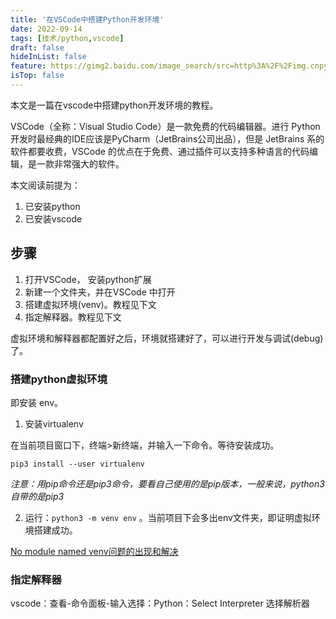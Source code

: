 ```yaml
---
title: '在VSCode中搭建Python开发环境'
date: 2022-09-14
tags: [技术/python,vscode]
draft: false
hideInList: false
feature: https://gimg2.baidu.com/image_search/src=http%3A%2F%2Fimg.cnpython.com%2Fmedia%2Findex%2Ft1.png&refer=http%3A%2F%2Fimg.cnpython.com&app=2002&size=f9999,10000&q=a80&n=0&g=0n&fmt=auto?sec=1666101121&t=c8d943c088b543522c769b286a8a4d8d
isTop: false
---
```


本文是一篇在vscode中搭建python开发环境的教程。

VSCode（全称：Visual Studio Code）是一款免费的代码编辑器。进行 Python 开发时最经典的IDE应该是PyCharm（JetBrains公司出品），但是 JetBrains 系的软件都要收费，VSCode 的优点在于免费、通过插件可以支持多种语言的代码编辑，是一款非常强大的软件。


<!--more-->


本文阅读前提为：
1. 已安装python
2. 已安装vscode


## 步骤

1. 打开VSCode， 安装python扩展
2. 新建一个文件夹，并在VSCode 中打开
3. 搭建虚拟环境(venv)。教程见下文
4. 指定解释器。教程见下文

虚拟环境和解释器都配置好之后，环境就搭建好了，可以进行开发与调试(debug)了。

### 搭建python虚拟环境

即安装 env。

1. 安装virtualenv

在当前项目窗口下，终端>新终端，并输入一下命令。等待安装成功。

`pip3 install --user virtualenv`

*注意：用pip命令还是pip3命令，要看自己使用的是pip版本，一般来说，python3自带的是pip3*

2. 运行：`python3 -m venv env` 。当前项目下会多出env文件夹，即证明虚拟环境搭建成功。

[No module named venv问题的出现和解决](https://blog.csdn.net/qq_39453977/article/details/103088426)

### 指定解释器

vscode：查看-命令面板-输入选择：Python：Select Interpreter 选择解析器

